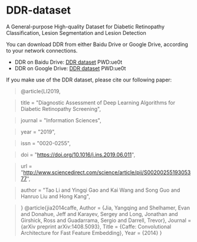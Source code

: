 # DDR-dataset
A General-purpose High-quality Dataset for Diabetic Retinopathy Classification, Lesion Segmentation and Lesion Detection    


You can download DDR from either Baidu Drive or Google Drive, according to your network connections.

* DDR on Baidu Drive: [DDR dataset](https://pan.baidu.com/s/1560JK2pzxTN9Ny1TcmNasQ "悬停显示")     PWD:ue0t 
* DDR on Google Drive: [DDR dataset](https://pan.baidu.com/s/1560JK2pzxTN9Ny1TcmNasQ "悬停显示")     PWD:ue0t 

If you make use of the DDR dataset, please cite our following paper:
> @article{LI2019,

> title = "Diagnostic Assessment of Deep Learning Algorithms for Diabetic Retinopathy Screening",

> journal = "Information Sciences",

> year = "2019",

> issn = "0020-0255",

> doi = "https://doi.org/10.1016/j.ins.2019.06.011",

> url = "http://www.sciencedirect.com/science/article/pii/S0020025519305377",

> author = "Tao Li and Yingqi Gao and Kai Wang and Song Guo and Hanruo Liu and Hong Kang",

> }
      @article{jia2014caffe,
      Author = {Jia, Yangqing and Shelhamer, Evan and Donahue, Jeff and Karayev, Sergey and Long, Jonathan and Girshick, Ross and Guadarrama, Sergio and Darrell, Trevor},
      Journal = {arXiv preprint arXiv:1408.5093},
      Title = {Caffe: Convolutional Architecture for Fast Feature Embedding},
      Year = {2014}
    }
